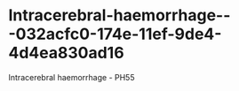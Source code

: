 # Intracerebral-haemorrhage---032acfc0-174e-11ef-9de4-4d4ea830ad16
Intracerebral haemorrhage - PH55
